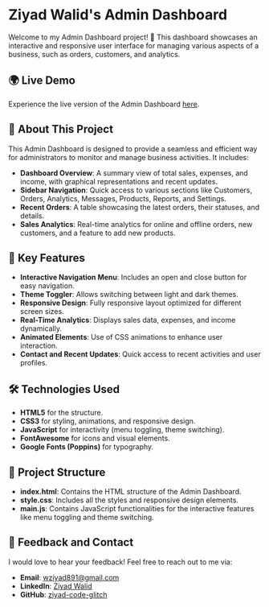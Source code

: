 # Ziyad Walid's Admin Dashboard

Welcome to my Admin Dashboard project! 🌟 This dashboard showcases an interactive and responsive user interface for managing various aspects of a business, such as orders, customers, and analytics.

## 🌍 Live Demo
Experience the live version of the Admin Dashboard [here](https://ziyad-code-glitch.github.io/Admin_Dashboard/).

## 📖 About This Project
This Admin Dashboard is designed to provide a seamless and efficient way for administrators to monitor and manage business activities. It includes:

- **Dashboard Overview**: A summary view of total sales, expenses, and income, with graphical representations and recent updates.
- **Sidebar Navigation**: Quick access to various sections like Customers, Orders, Analytics, Messages, Products, Reports, and Settings.
- **Recent Orders**: A table showcasing the latest orders, their statuses, and details.
- **Sales Analytics**: Real-time analytics for online and offline orders, new customers, and a feature to add new products.

## 🚀 Key Features

- **Interactive Navigation Menu**: Includes an open and close button for easy navigation.
- **Theme Toggler**: Allows switching between light and dark themes.
- **Responsive Design**: Fully responsive layout optimized for different screen sizes.
- **Real-Time Analytics**: Displays sales data, expenses, and income dynamically.
- **Animated Elements**: Use of CSS animations to enhance user interaction.
- **Contact and Recent Updates**: Quick access to recent activities and user profiles.

## 🛠️ Technologies Used

- **HTML5** for the structure.
- **CSS3** for styling, animations, and responsive design.
- **JavaScript** for interactivity (menu toggling, theme switching).
- **FontAwesome** for icons and visual elements.
- **Google Fonts (Poppins)** for typography.

## 📂 Project Structure

- **index.html**: Contains the HTML structure of the Admin Dashboard.
- **style.css**: Includes all the styles and responsive design elements.
- **main.js**: Contains JavaScript functionalities for the interactive features like menu toggling and theme switching.

## 💬 Feedback and Contact

I would love to hear your feedback! Feel free to reach out to me via:

- **Email**: [wziyad891@gmail.com](mailto:wziyad891@gmail.com)
- **LinkedIn**: [Ziyad Walid](https://www.linkedin.com/in/ziyad-walid/)
- **GitHub**: [ziyad-code-glitch](https://github.com/ziyad-code-glitch)
  
